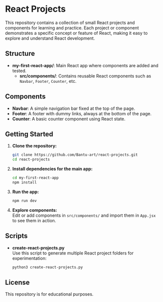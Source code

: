 # React Projects

This repository contains a collection of small React projects and components for learning and practice. Each project or component demonstrates a specific concept or feature of React, making it easy to explore and understand React development.

## Structure

- **my-first-react-app/**: Main React app where components are added and tested.
  - **src/components/**: Contains reusable React components such as `Navbar`, `Footer`, `Counter`, etc.
  
## Components

- **Navbar**: A simple navigation bar fixed at the top of the page.
- **Footer**: A footer with dummy links, always at the bottom of the page.
- **Counter**: A basic counter component using React state.

## Getting Started

1. **Clone the repository:**
   ```bash
   git clone https://github.com/Bantu-art/react-projects.git
   cd react-projects
   ```

2. **Install dependencies for the main app:**
   ```bash
   cd my-first-react-app
   npm install
   ```

3. **Run the app:**
   ```bash
   npm run dev
   ```

4. **Explore components:**  
   Edit or add components in `src/components/` and import them in `App.jsx` to see them in action.

## Scripts

- **create-react-projects.py**  
  Use this script to generate multiple React project folders for experimentation:
  ```bash
  python3 create-react-projects.py
  ```

## License

This repository is for educational purposes.